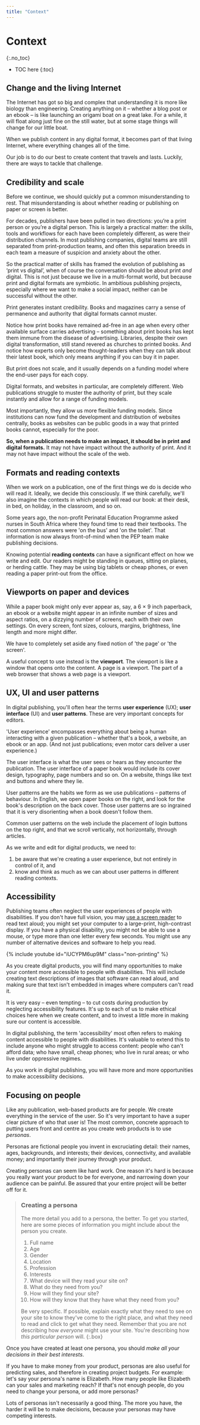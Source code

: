 ```yaml
---
title: "Context"
---
```


# Context
{:.no_toc}

* TOC here
{:toc}

## Change and the living Internet

The Internet has got so big and complex that understanding it is more like biology than engineering. Creating anything on it – whether a blog post or an ebook – is like launching an origami boat on a great lake. For a while, it will float along just fine on the still water, but at some stage things will change for our little boat.

When we publish content in any digital format, it becomes part of that living Internet, where everything changes all of the time.

Our job is to do our best to create content that travels and lasts. Luckily, there are ways to tackle that challenge.

## Credibility and scale

Before we continue, we should quickly put a common misunderstanding to rest. That misunderstanding is about whether reading or publishing on paper or screen is better.

For decades, publishers have been pulled in two directions: you’re a print person or you’re a digital person. This is largely a practical matter: the skills, tools and workflows for each have been completely different, as were their distribution channels. In most publishing companies, digital teams are still separated from print-production teams, and often this separation breeds in each team a measure of suspicion and anxiety about the other.

So the practical matter of skills has framed the evolution of publishing as ‘print vs digital’, when of course the conversation should be about print *and* digital. This is not just because we live in a multi-format world, but because print and digital formats are symbiotic. In ambitious publishing projects, especially where we want to make a social impact, neither can be successful without the other.

Print generates instant credibility. Books and magazines carry a sense of permanence and authority that digital formats cannot muster.

Notice how print books have remained ad-free in an age when every other available surface carries advertising – something about print books has kept them immune from the disease of advertising. Libraries, despite their own digital transformation, still stand revered as churches to printed books. And notice how experts only become thought-leaders when they can talk about their latest book, which only means anything if you can buy it in paper.

But print does not scale, and it usually depends on a funding model where the end-user pays for each copy.

Digital formats, and websites in particular, are completely different. Web publications struggle to muster the authority of print, but they scale instantly and allow for a range of funding models.

Most importantly, they allow us more flexible funding models. Since institutions can now fund the development and distribution of websites centrally, books as websites can be public goods in a way that printed books cannot, especially for the poor.

**So, when a publication needs to make an impact, it should be in print and digital formats.** It may not have impact without the authority of print. And it may not have impact without the scale of the web.

## Formats and reading contexts

When we work on a publication, one of the first things we do is decide who will read it. Ideally, we decide this consciously. If we think carefully, we'll also imagine the contexts in which people will read our book: at their desk, in bed, on holiday, in the classroom, and so on.

Some years ago, the non-profit Perinatal Education Programme asked nurses in South Africa where they found time to read their textbooks. The most common answers were 'on the bus' and 'on the toilet'. That information is now always front-of-mind when the PEP team make publishing decisions.

Knowing potential **reading contexts** can have a significant effect on how we write and edit. Our readers might be standing in queues, sitting on planes, or herding cattle. They may be using big tablets or cheap phones, or even reading a paper print-out from the office.

## Viewports on paper and devices

While a paper book might only ever appear as, say, a 6 × 9 inch paperback, an ebook or a website might appear in an infinite number of sizes and aspect ratios, on a dizzying number of screens, each with their own settings. On every screen, font sizes, colours, margins, brightness, line length and more might differ.

We have to completely set aside any fixed notion of 'the page' or 'the screen'.

A useful concept to use instead is the **viewport**. The viewport is like a window that opens onto the content. A page is a viewport. The part of a web browser that shows a web page is a viewport.

## UX, UI and user patterns

In digital publishing, you'll often hear the terms **user experience** (UX); **user interface** (UI) and **user patterns**. These are very important concepts for editors.

'User experience' encompasses everything about being a human interacting with a given publication – whether that's a book, a website, an ebook or an app. (And not just publications; even motor cars deliver a user experience.)

The user interface is what the user sees or hears as they encounter the publication. The user interface of a paper book would include its cover design, typography, page numbers and so on. On a website, things like text and buttons and where they lie.

User patterns are the habits we form as we use publications – patterns of behaviour. In English, we open paper books on the right, and look for the book's description on the back cover. Those user patterns are so ingrained that it is very disorienting when a book doesn't follow them.

Common user patterns on the web include the placement of login buttons on the top right, and that we scroll vertically, not horizontally, through articles.

As we write and edit for digital products, we need to:

1. be aware that we're creating a user experience, but not entirely in control of it, and
2. know and think as much as we can about user patterns in different reading contexts.

## Accessibility

Publishing teams often neglect the user experiences of people with disabilities. If you don't have full vision, you may [use a screen reader](https://www.youtube.com/watch?v=iUCYPM6up9M&t=8s) to read text aloud; you might set your computer to a large-print, high-contrast display. If you have a physical disability, you might not be able to use a mouse, or type more than one letter every few seconds. You might use any number of alternative devices and software to help you read.

{% include youtube id="iUCYPM6up9M" class="non-printing" %}

As you create digital products, you will find many opportunities to make your content more accessible to people with disabilities. This will include creating text descriptions of images that software can read aloud, and making sure that text isn't embedded in images where computers can't read it.

It is very easy – even tempting – to cut costs during production by neglecting accessibility features. It's up to each of us to make ethical choices here when we create content, and to invest a little more in making sure our content is accessible.

In digital publishing, the term 'accessibility' most often refers to making content accessible to people with disabilities. It's valuable to extend this to include anyone who might struggle to access content: people who can't afford data; who have small, cheap phones; who live in rural areas; or who live under oppressive regimes.

As you work in digital publishing, you will have more and more opportunities to make accessibility decisions.

## Focusing on people

Like any publication, web-based products are for people. We create everything in the service of the user. So it's very important to have a super clear picture of who that user is! The most common, concrete approach to putting users front and centre as you create web products is to use *personas*.

Personas are fictional people you invent in excruciating detail: their names, ages, backgrounds, and interests; their devices, connectivity, and available money; and importantly their journey through your product.

Creating personas can seem like hard work. One reason it's hard is because you really want your product to be for everyone, and narrowing down your audience can be painful. Be assured that your entire project will be better off for it.

> ### Creating a persona
> 
> The more detail you add to a persona, the better. To get you started, here are some pieces of information you might include about the person you create.
> 
> 1. Full name
> 2. Age
> 3. Gender
> 4. Location
> 5. Profession
> 6. Interests
> 7. What device will they read your site on?
> 8. What do they need from you?
> 9. How will they find your site?
> 10. How will they know that they have what they need from you?
> 
> Be very specific. If possible, explain exactly what they need to see on your site to know they've come to the right place, and what they need to read and click to get what they need. Remember that you are not describing how *everyone* might use your site. You're describing how *this particular person* will.
{:.box} 

Once you have created at least one persona, you should *make all your decisions in their best interests*.

If you have to make money from your product, personas are also useful for predicting sales, and therefore in creating project budgets. For example: let's say your persona's name is Elizabeth. How many people like Elizabeth can your sales and marketing reach? If that's not enough people, do you need to change your persona, or add more personas?

Lots of personas isn't necessarily a good thing. The more you have, the harder it will be to make decisions, because your personas may have competing interests.
